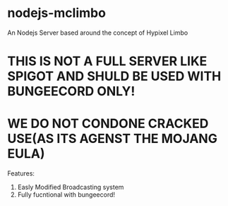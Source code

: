 # nodejs-mclimbo
An Nodejs Server based around the concept of Hypixel Limbo
# THIS IS NOT A FULL SERVER LIKE SPIGOT AND SHULD BE USED WITH BUNGEECORD ONLY!
# WE DO NOT CONDONE CRACKED USE(AS ITS AGENST THE MOJANG EULA)
Features:
1. Easly Modified Broadcasting system
2. Fully fucntional with bungeecord!
